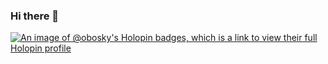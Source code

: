 ### Hi there 👋
[![An image of @obosky's Holopin badges, which is a link to view their full Holopin profile](https://holopin.me/obosky)](https://holopin.io/@obosky)

<!--
**oboninja/oboninja** is a ✨ _special_ ✨ repository because its `README.md` (this file) appears on your GitHub profile.

Here are some ideas to get you started:

- 🔭 I’m currently working on ...
- 🌱 I’m currently learning ...
- 👯 I’m looking to collaborate on ...
- 🤔 I’m looking for help with ...
- 💬 Ask me about ...
- 📫 How to reach me: ...
- 😄 Pronouns: ...
- ⚡ Fun fact: ...
-->
